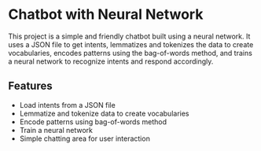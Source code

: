 # Chatbot with Neural Network

This project is a simple and friendly chatbot built using a neural network. It uses a JSON file to get intents, lemmatizes and tokenizes the data to create vocabularies, encodes patterns using the bag-of-words method, and trains a neural network to recognize intents and respond accordingly.

## Features

- Load intents from a JSON file
- Lemmatize and tokenize data to create vocabularies
- Encode patterns using bag-of-words method
- Train a neural network
- Simple chatting area for user interaction



